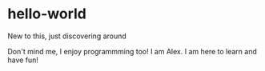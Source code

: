 # hello-world
New to this, just discovering around

Don't mind me, I enjoy programmming too! I am Alex.
I am here to learn and have fun!
